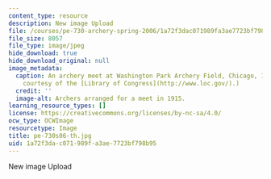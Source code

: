 ```yaml
---
content_type: resource
description: New image Upload
file: /courses/pe-730-archery-spring-2006/1a72f3dac071989fa3ae7723bf798b95_pe-730s06-th.jpg
file_size: 8057
file_type: image/jpeg
hide_download: true
hide_download_original: null
image_metadata:
  caption: An archery meet at Washington Park Archery Field, Chicago, 1915. (Image
    courtesy of the [Library of Congress](http://www.loc.gov/).)
  credit: ''
  image-alt: Archers arranged for a meet in 1915.
learning_resource_types: []
license: https://creativecommons.org/licenses/by-nc-sa/4.0/
ocw_type: OCWImage
resourcetype: Image
title: pe-730s06-th.jpg
uid: 1a72f3da-c071-989f-a3ae-7723bf798b95
---
```

New image Upload